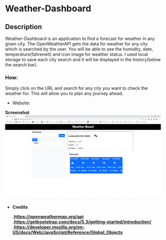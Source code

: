 # Weather-Dashboard
## Description
Weather-Dashboard is an application to find a forecast for weather in any given city. The OpenWeatherAPI gets the data for weather for any city which is searched by the user.
You will be able to see the humidity, date, temperature(fahreneit) and icon image for weather status. I used local storage to save each city search and it will be displayed in the history(below the search bar).

### How:
Simply click on the URL and search for any city you want to check the weather for. This will allow you to plan any journey ahead.


* Website: 

<b>Screenshot<b>
<img src='./assets/image/resubmit.PNG'>

* Credits

  .https://openweathermap.org/api
  .https://getbootstrap.com/docs/5.3/getting-started/introduction/
  .https://developer.mozilla.org/en-US/docs/Web/JavaScript/Reference/Global_Objects






